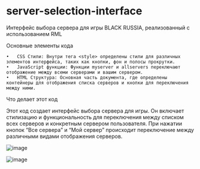 # server-selection-interface
Интерфейс выбора сервера для игры BLACK RUSSIA, реализованный с использованием RML


Основные элементы кода

	•	CSS Стили: Внутри тега <style> определены стили для различных элементов интерфейса, таких как кнопки, фон и полосы прокрутки.
	•	JavaScript функции: Функции myserver и allservers переключают отображение между всеми серверами и вашим сервером.
	•	HTML Структура: Основная часть документа, где определены контейнеры для отображения списка серверов и кнопки для переключения между ними.

Что делает этот код

Этот код создает интерфейс выбора сервера для игры. Он включает стилизацию и функциональность для переключения между списком всех серверов и конкретным сервером пользователя. При нажатии кнопок “Все сервера” и “Мой сервер” происходит переключение между различными видами отображения серверов.


![image](https://github.com/user-attachments/assets/f3d21661-9bad-4bdc-9a2f-dbf5dca8f811)

![image](https://github.com/user-attachments/assets/96ce554c-3476-444a-94cb-f575f9f3b34e)
